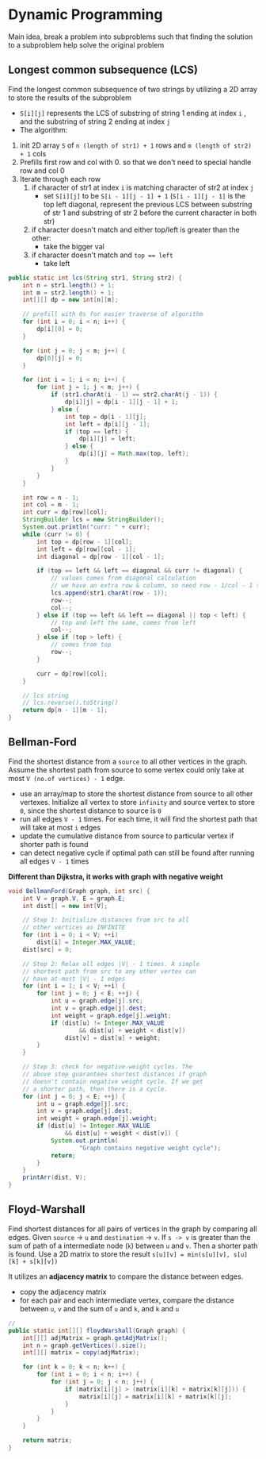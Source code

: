 # Dynamic Programming

Main idea, break a problem into subproblems such that finding the solution to a subproblem help solve the original
problem

## Longest common subsequence (LCS)

Find the longest common subsequence of two strings by utilizing a 2D array to store the results of the subproblem

- `S[i][j]` represents the LCS of substring of string 1 ending at index `i` , and the substring of string 2 ending at
  index `j`
- The algorithm:

1. init 2D array `S` of `n (length of str1) + 1` rows and `m (length of str2) + 1` cols
2. Prefills first row and col with 0. so that we don't need to special handle row and col 0
3. Iterate through each row
    1. if character of str1 at index `i` is matching character of str2 at index `j`
        - set `S[i][j]` to be `S[i - 1][j - 1] + 1` (`S[i - 1][j - 1]` is the top left diagonal, represent the previous
          LCS between substring of str 1 and substring of str 2 before the current character in both str)
    2. if character doesn't match and either top/left is greater than the other:
        - take the bigger val
    3. if character doesn't match and `top == left`
        - take left

```java
public static int lcs(String str1, String str2) {
    int n = str1.length() + 1;
    int m = str2.length() + 1;
    int[][] dp = new int[n][m];

    // prefill with 0s for easier traverse of algorithm
    for (int i = 0; i < n; i++) {
        dp[i][0] = 0;
    }

    for (int j = 0; j < m; j++) {
        dp[0][j] = 0;
    }

    for (int i = 1; i < n; i++) {
        for (int j = 1; j < m; j++) {
            if (str1.charAt(i - 1) == str2.charAt(j - 1)) {
                dp[i][j] = dp[i - 1][j - 1] + 1;
            } else {
                int top = dp[i - 1][j];
                int left = dp[i][j - 1];
                if (top == left) {
                    dp[i][j] = left;
                } else {
                    dp[i][j] = Math.max(top, left);
                }
            }
        }
    }

    int row = n - 1;
    int col = m - 1;
    int curr = dp[row][col];
    StringBuilder lcs = new StringBuilder();
    System.out.println("curr: " + curr);
    while (curr != 0) {
        int top = dp[row - 1][col];
        int left = dp[row][col - 1];
        int diagonal = dp[row - 1][col - 1];

        if (top == left && left == diagonal && curr != diagonal) {
            // values comes from diagonal calculation
            // we have an extra row & column, so need row - 1/col - 1 to get correct character at either str
            lcs.append(str1.charAt(row - 1));
            row--;
            col--;
        } else if (top == left && left == diagonal || top < left) {
            // top and left the same, comes from left
            col--;
        } else if (top > left) {
            // comes from top
            row--;
        }

        curr = dp[row][col];
    }

    // lcs string
    // lcs.reverse().toString()
    return dp[n - 1][m - 1];
}
```

## Bellman-Ford

Find the shortest distance from a `source` to all other vertices in the graph. Assume the shortest path from source to
some vertex could only take at most `V (no.of vertices) - 1` edge.

- use an array/map to store the shortest distance from source to all other vertexes. Initialize all vertex to
  store `infinity` and source vertex to store `0`, since the shortest distance to source is `0`
- run all edges `V - 1` times. For each time, it will find the shortest path that will take at most `i` edges
- update the cumulative distance from source to particular vertex if shorter path is found
- can detect negative cycle if optimal path can still be found after running all edges `V - 1` times

**Different than Dijkstra, it works with graph with negative weight**

```java
void BellmanFord(Graph graph, int src) {
    int V = graph.V, E = graph.E;
    int dist[] = new int[V];

    // Step 1: Initialize distances from src to all
    // other vertices as INFINITE
    for (int i = 0; i < V; ++i)
        dist[i] = Integer.MAX_VALUE;
    dist[src] = 0;

    // Step 2: Relax all edges |V| - 1 times. A simple
    // shortest path from src to any other vertex can
    // have at-most |V| - 1 edges
    for (int i = 1; i < V; ++i) {
        for (int j = 0; j < E; ++j) {
            int u = graph.edge[j].src;
            int v = graph.edge[j].dest;
            int weight = graph.edge[j].weight;
            if (dist[u] != Integer.MAX_VALUE
                    && dist[u] + weight < dist[v])
                dist[v] = dist[u] + weight;
        }
    }

    // Step 3: check for negative-weight cycles. The
    // above step guarantees shortest distances if graph
    // doesn't contain negative weight cycle. If we get
    // a shorter path, then there is a cycle.
    for (int j = 0; j < E; ++j) {
        int u = graph.edge[j].src;
        int v = graph.edge[j].dest;
        int weight = graph.edge[j].weight;
        if (dist[u] != Integer.MAX_VALUE
                && dist[u] + weight < dist[v]) {
            System.out.println(
                    "Graph contains negative weight cycle");
            return;
        }
    }
    printArr(dist, V);
}
```

## Floyd-Warshall

Find shortest distances for all pairs of vertices in the graph by comparing all edges. Given `source` -> `u`
and `destination` -> `v`. If `s -> v` is greater than the sum of path of a intermediate node (`k`) between `u` and `v`.
Then a shorter path is found. Use a 2D matrix to store the result `s[u][v] = min(s[u][v], s[u][k] + s[k][v])`

It utilizes an **adjacency matrix** to compare the distance between edges.

- copy the adjacency matrix
- for each pair and each intermediate vertex, compare the distance between `u`, `v` and the sum of `u` and `k`, and `k`
  and `u`

```java
// 
public static int[][] floydWarshall(Graph graph) {
    int[][] adjMatrix = graph.getAdjMatrix();
    int n = graph.getVertices().size();
    int[][] matrix = copy(adjMatrix);

    for (int k = 0; k < n; k++) {
        for (int i = 0; i < n; i++) {
            for (int j = 0; j < n; j++) {
                if (matrix[i][j] > (matrix[i][k] + matrix[k][j])) {
                    matrix[i][j] = matrix[i][k] + matrix[k][j];
                }
            }
        }
    }

    return matrix;
}
```
